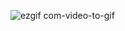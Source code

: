 ![ezgif com-video-to-gif](https://user-images.githubusercontent.com/19656151/31908773-4246da22-b838-11e7-8508-29ba99213b93.gif)

